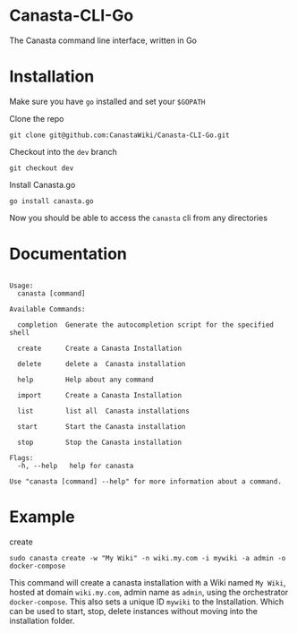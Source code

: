 # Canasta-CLI-Go
The Canasta command line interface, written in Go

# Installation
Make sure you have `go` installed and set your `$GOPATH`

Clone the repo

`git clone git@github.com:CanastaWiki/Canasta-CLI-Go.git`

Checkout into the `dev` branch

`git checkout dev`

Install Canasta.go

`go install canasta.go`

Now you should be able to access the `canasta` cli from any directories

# Documentation

``` A CLI tool to create, import, start, stop and backup multiple Canasta installations

Usage:
  canasta [command]

Available Commands:

  completion  Generate the autocompletion script for the specified shell

  create      Create a Canasta Installation
  
  delete      delete a  Canasta installation
  
  help        Help about any command
  
  import      Create a Canasta Installation
  
  list        list all  Canasta installations
  
  start       Start the Canasta installation
  
  stop        Stop the Canasta installation

Flags:
  -h, --help   help for canasta

Use "canasta [command] --help" for more information about a command.
```

# Example

create

` sudo canasta create -w "My Wiki" -n wiki.my.com -i mywiki -a admin -o docker-compose `

This command will create a canasta installation with a Wiki named ` My Wiki `, hosted at domain ` wiki.my.com `, admin name as ` admin `, using the orchestrator ` docker-compose `. This also sets a unique ID `mywiki` to the Installation. Which can be used to start, stop, delete instances without moving into the installation folder.
